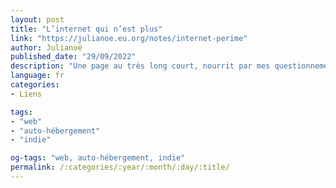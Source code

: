 ```yaml
---
layout: post
title: "L’internet qui n’est plus"
link: "https://julianoe.eu.org/notes/internet-perime"
author: Julianoë
published_date: "29/09/2022"
description: "Une page au très long court, nourrit par mes questionnements et vécus des dernières années. C'est décousu, un peu flou et mal défini et on sait pas trop où ça va... c'est normal, ce sont surtout un lot de questions sans réponses autour de la péremption de ce qu'on met en ligne."
language: fr
categories:
- Liens

tags:
- "web"
- "auto-hébergement"
- "indie"

og-tags: "web, auto-hébergement, indie"
permalink: /:categories/:year/:month/:day/:title/
---
```

